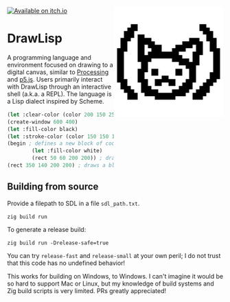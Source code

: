 <a href="https://oliveisaword.itch.io/drawlisp">
    <img src="https://static.itch.io/images/badge-color.svg" alt="Available on itch.io" width=200/>
</a>

<img src="icon_large_transparent.png" alt="DrawLisp logo" align="right" width="256"/>

# DrawLisp
A programming language and environment focused on drawing to a digital canvas, similar to [Processing](https://processing.org/) and [p5.js](https://p5js.org/). Users primarily interact with DrawLisp through an interactive shell (a.k.a. a REPL). The language is a Lisp dialect inspired by Scheme.

```lisp
(let :clear-color (color 200 150 255))
(create-window 600 400)
(let :fill-color black)
(let :stroke-color (color 150 150 150))
(begin ; defines a new block of code
        (let :fill-color white)
        (rect 50 60 200 200)) ; draws a white square
(rect 350 140 200 200) ; draws a black square
```

## Building from source

Provide a filepath to SDL in a file `sdl_path.txt`.
```
zig build run
```

To generate a release build:
```
zig build run -Drelease-safe=true
```

You can try `release-fast` and `release-small` at your own peril; I do not trust that this code has no undefined behavior!

This works for building on Windows, to Windows. I can't imagine it would be so hard to support Mac or Linux, but my knowledge of build systems and Zig build scripts is very limited. PRs greatly appreciated!
